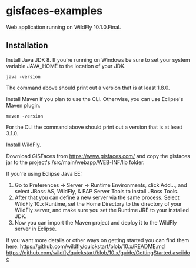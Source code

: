 # gisfaces-examples

Web application running on WildFly 10.1.0.Final.

## Installation
Install Java JDK 8. If you're running on Windows be sure to set your system variable JAVA_HOME to the location of your JDK.

    java -version

The command above should print out a version that is at least 1.8.0.

Install Maven if you plan to use the CLI. Otherwise, you can use Eclipse's Maven plugin.

    maven -version

For the CLI the command above should print out a version that is at least 3.1.0.

Install WildFly.

Download GISFaces from https://www.gisfaces.com/ and copy the gisfaces jar to the project's /src/main/webapp/WEB-INF/lib folder.

If you're using Eclipse Java EE:

1. Go to Preferences → Server → Runtime Environments, click Add..., and select JBoss AS, WildFly, & EAP Server Tools to install JBoss Tools.
2. After that you can define a new server via the same process. Select WildFly 10.x Runtime, set the Home Directory to the directory of your WildFly server, and make sure you set the Runtime JRE to your installed JDK.
3. Now you can import the Maven project and deploy it to the WildFly server in Eclipse.

If you want more details or other ways on getting started you can find them here: 
https://github.com/wildfly/quickstart/blob/10.x/README.md
https://github.com/wildfly/quickstart/blob/10.x/guide/GettingStarted.asciidoc
